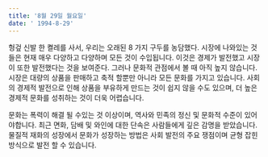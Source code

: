 ```yaml
---
title: '8월 29일 월요일'
date: ' 1994-8-29'
---
```

헝겊 신발 한 켤레를 사서, 우리는 오래된 8 가지 구두를 농담했다. 시장에 나와있는 것들은 현재 매우 다양하고 다양하며 모든 것이 수입됩니다. 이것은 경제가 발전했고 시장이 또한 발전했다는 것을 보여준다. 그러나 문화적 관점에서 볼 때 아직 높지 않습니다. 시장은 대량의 상품을 판매하고 축적 할뿐만 아니라 모든 문화를 가지고 있습니다. 사회의 경제적 발전으로 인해 상품을 부유하게 만드는 것이 쉽지 않을 수도 있으며, 더 높은 경제적 문화를 성취하는 것이 더욱 어렵습니다.

문화는 폭력이 해결 될 수있는 것 이상이며, 역사와 민족의 정신 및 문화적 수준이 있어야합니다. 최근 면화, 담배 및 와인에 대한 단속은 사람들에게 깊은 감명을 받았습니다. 물질적 재화의 성장에서 문화가 성장하는 방법은 사회 발전의 주요 쟁점이며 균형 잡힌 방식으로 발전 할 수 있습니다.

